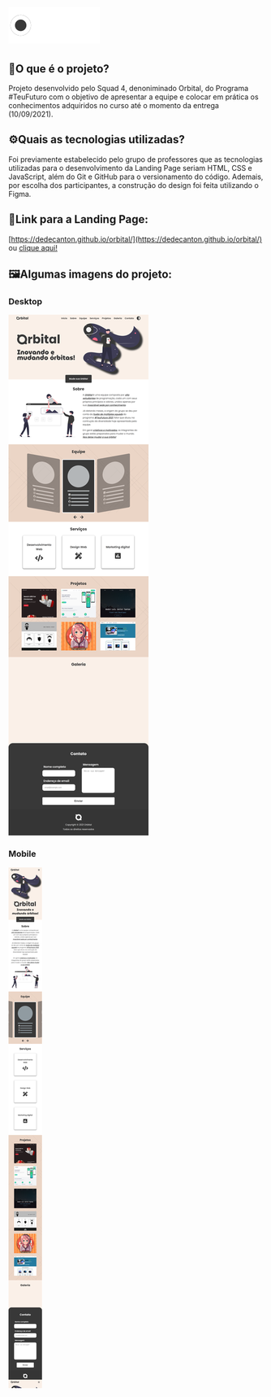 

# ![logo-white.svg](readme-images/logo-white.svg)

## 🔎O que é o projeto?

Projeto desenvolvido pelo Squad 4, denoniminado Orbital, do Programa #TeuFuturo com o objetivo de apresentar a equipe e colocar em prática os conhecimentos adquiridos no curso até o momento da entrega (10/09/2021). 

## ⚙️Quais as tecnologias utilizadas?

Foi previamente estabelecido pelo grupo de professores que as tecnologias utilizadas para o desenvolvimento da Landing Page seriam HTML, CSS e JavaScript, além do Git e GitHub para o versionamento do código. Ademais, por escolha dos participantes, a construção do design foi feita utilizando o Figma.

## 🔗Link para a Landing Page:

[https://dedecanton.github.io/orbital/](https://dedecanton.github.io/orbital/) ou [clique aqui!](https://dedecanton.github.io/orbital/)

## 🖼️Algumas imagens do projeto:

### Desktop

![orbital-desktop.png](readme-images/orbital-desktop.png)

### Mobile

![orbital-mobile.png](readme-images/orbital-mobile.png)
